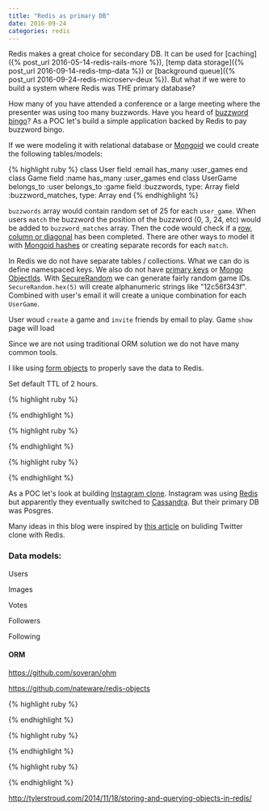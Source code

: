 ```yaml
---
title: "Redis as primary DB"
date: 2016-09-24
categories: redis
---
```


Redis makes a great choice for secondary DB.  It can be used for [caching]({% post_url 2016-05-14-redis-rails-more %}), [temp data storage]({% post_url 2016-09-14-redis-tmp-data %}) or [background queue]({% post_url 2016-09-24-redis-microserv-deux %}).  But what if we were to build a system where Redis was THE primary database?  

How many of you have attended a conference or a large meeting where the presenter was using too many buzzwords.  Have you heard of [buzzword bingo](https://en.wikipedia.org/wiki/Buzzword_bingo)?  As a POC let's build a simple application backed by Redis to pay buzzword bingo.

If we were modeling it with relational database or [Mongoid](https://github.com/mongodb/mongoid) we could create the following tables/models:

{% highlight ruby %}
class User
  field :email
  has_many :user_games
end
class Game
  field :name
  has_many :user_games
end
class UserGame
  belongs_to :user
  belongs_to :game
  field :buzzwords, type: Array
  field :buzzword_matches, type: Array
end
{% endhighlight %}

`buzzwords` array would contain random set of 25 for each `user_game`.  When users `match` the buzzword the position of the buzzword (0, 3, 24, etc) would be added to `buzzword_matches` array.  Then the code would check if a [row, column or diagonal](https://en.wikipedia.org/wiki/Bingo_(U.S.)) has been completed.  There are other ways to model it with [Mongoid hashes](https://docs.mongodb.com/ruby-driver/master/tutorials/5.1.0/mongoid-documents/#fields) or creating separate records for each `match`.  

In Redis we do not have separate tables / collections.  What we can do is define namespaced keys.  We also do not have [primary keys](http://www.w3schools.com/sql/sql_primarykey.asp) or [Mongo ObjectIds](https://docs.mongodb.com/manual/reference/method/ObjectId/).  With [SecureRandom](http://ruby-doc.org/stdlib-2.3.0/libdoc/securerandom/rdoc/SecureRandom.html) we can generate fairly random game IDs.  `SecureRandom.hex(5)` will create alphanumeric strings like "12c56f343f".  Combined with user's email it will create a unique combination for each `UserGame`.

User woud `create` a game and `invite` friends by email to play.  Game `show` page will load

Since we are not using traditional ORM solution we do not have many common tools.

I like using [form objects](https://robots.thoughtbot.com/activemodel-form-objects) to properly save the data to Redis.  



Set default TTL of 2 hours.  


{% highlight ruby %}

{% endhighlight %}


{% highlight ruby %}

{% endhighlight %}


{% highlight ruby %}

{% endhighlight %}











As a POC let's look at building [Instagram clone](https://www.instagram.com/).  Instagram was using [Redis](http://instagram-engineering.tumblr.com/post/12202313862/storing-hundreds-of-millions-of-simple-key-value) but apparently they eventually switched to [Cassandra](https://www.quora.com/Why-did-Instagram-abandon-Redis-for-Cassandra).  But their primary DB was Posgres.  

Many ideas in this blog were inspired by [this article](http://redis.io/topics/twitter-clone) on buliding Twitter clone with Redis.  


### Data models:

Users

Images

Votes

Followers

Following


#### ORM

https://github.com/soveran/ohm

https://github.com/nateware/redis-objects


{% highlight ruby %}

{% endhighlight %}



{% highlight ruby %}

{% endhighlight %}



{% highlight ruby %}

{% endhighlight %}

http://tylerstroud.com/2014/11/18/storing-and-querying-objects-in-redis/
